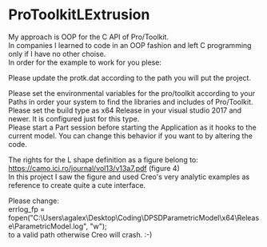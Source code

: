 # ProToolkitLExtrusion

My approach is OOP for the C API of Pro/Toolkit. <br />
In companies I learned to code in an OOP fashion and left C programming only if I have no other choise. <br />
In order for the example to work for you plese: <br />

Please update the protk.dat according to the path you will put the project. <br />

Please set the environmental variables for the pro/toolkit according to your Paths in order your system to find the libraries and includes of 
Pro/Toolkit. <br />
Please set the build type as x64 Release in your visual studio 2017 and newer. It is configured just for this type. <br />
Please start a Part session before starting the Application as it hooks to the current model. You can change this behavior if you want to by altering the code. <br />

The rights for the L shape definition as a figure belong to: <br />
https://camo.ici.ro/journal/vol13/v13a7.pdf (figure 4) <br />
In this project I saw the figure and used Creo's very analytic examples as reference to create quite a cute interface.<br />

Please change: <br />
errlog_fp = fopen("C:\\Users\\agalex\\Desktop\\Coding\\DPSDParametricModel\\x64\\Release\\ParametricModel.log", "w"); <br />
to a valid path otherwise Creo will crash. :-)
